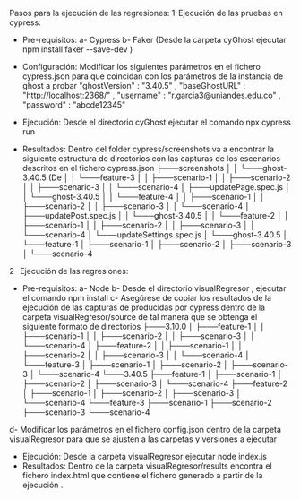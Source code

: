 Pasos para la ejecución de las regresiones:
1-Ejecución de las pruebas en cypress:

* Pre-requisitos: 
a- Cypress
b- Faker (Desde la carpeta cyGhost ejecutar npm install faker --save-dev )

* Configuración:
Modificar los siguientes parámetros en el fichero cypress.json para que coincidan con los parámetros de la instancia de ghost a probar
	"ghostVersion" : "3.40.5" ,
	"baseGhostURL" : "http://localhost:2368/" ,
	"username" : "r.garcia3@uniandes.edu.co" , 
	"password" : "abcde12345"

* Ejecución: Desde el directorio cyGhost ejecutar el comando npx cypress run
* Resultados: Dentro del folder cypress/screenshots va a encontrar la siguiente estructura de directorios con las capturas de los escenarios descritos en el fichero cypress.json
├───screenshots
│   │   └───ghost-3.40.5 (De
│   │       └───feature-3
│   │           ├───scenario-1
│   │           ├───scenario-2
│   │           ├───scenario-3
│   │           └───scenario-4
│   ├───updatePage.spec.js
│   │   └───ghost-3.40.5
│   │       └───feature-4
│   │           ├───scenario-1
│   │           ├───scenario-2
│   │           ├───scenario-3
│   │           └───scenario-4
│   ├───updatePost.spec.js
│   │   └───ghost-3.40.5
│   │       └───feature-2
│   │           ├───scenario-1
│   │           ├───scenario-2
│   │           ├───scenario-3
│   │           └───scenario-4
│   └───updateSettings.spec.js
│       └───ghost-3.40.5
│           └───feature-1
│               ├───scenario-1
│               ├───scenario-2
│               ├───scenario-3
│               └───scenario-4


2- Ejecución de las regresiones:
* Pre-requisitos: 
a- Node
b- Desde el directorio visualRegresor , ejecutar el comando npm install
c- Asegúrese de copiar los resultados de la ejecución de las capturas de producidas por cypress dentro de la carpeta visualRegresor/source de tal manera que se obtenga el siguiente formato de directorios
├───3.10.0
│   ├───feature-1
│   │   ├───scenario-1
│   │   ├───scenario-2
│   │   ├───scenario-3
│   │   └───scenario-4
│   ├───feature-2
│   │   ├───scenario-1
│   │   ├───scenario-2
│   │   ├───scenario-3
│   │   └───scenario-4
│   └───feature-3
│       ├───scenario-1
│       ├───scenario-2
│       ├───scenario-3
│       └───scenario-4
└───3.40.5
    ├───feature-1
    │   ├───scenario-1
    │   ├───scenario-2
    │   ├───scenario-3
    │   └───scenario-4
    ├───feature-2
    │   ├───scenario-1
    │   ├───scenario-2
    │   ├───scenario-3
    │   └───scenario-4
    └───feature-3
        ├───scenario-1
        ├───scenario-2
        ├───scenario-3
        └───scenario-4

 d- Modificar los parámetros en el fichero config.json dentro de la carpeta visualRegresor para que se ajusten a las carpetas y versiones a ejecutar

* Ejecución: Desde la carpeta visualRegresor ejecutar node index.js
* Resultados: Dentro de la carpeta visualRegresor/results encontra el fichero index.html que contiene el fichero generado a partir de la ejecución .
